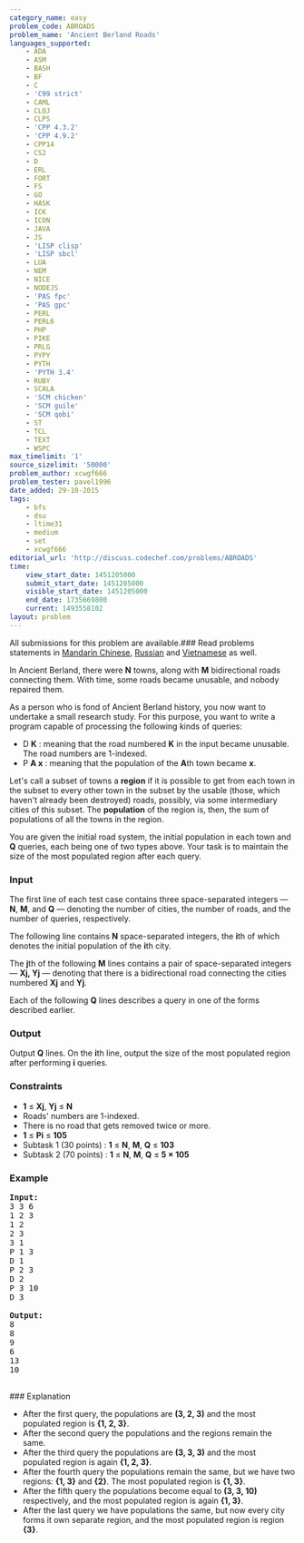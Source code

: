 ```yaml
---
category_name: easy
problem_code: ABROADS
problem_name: 'Ancient Berland Roads'
languages_supported:
    - ADA
    - ASM
    - BASH
    - BF
    - C
    - 'C99 strict'
    - CAML
    - CLOJ
    - CLPS
    - 'CPP 4.3.2'
    - 'CPP 4.9.2'
    - CPP14
    - CS2
    - D
    - ERL
    - FORT
    - FS
    - GO
    - HASK
    - ICK
    - ICON
    - JAVA
    - JS
    - 'LISP clisp'
    - 'LISP sbcl'
    - LUA
    - NEM
    - NICE
    - NODEJS
    - 'PAS fpc'
    - 'PAS gpc'
    - PERL
    - PERL6
    - PHP
    - PIKE
    - PRLG
    - PYPY
    - PYTH
    - 'PYTH 3.4'
    - RUBY
    - SCALA
    - 'SCM chicken'
    - 'SCM guile'
    - 'SCM qobi'
    - ST
    - TCL
    - TEXT
    - WSPC
max_timelimit: '1'
source_sizelimit: '50000'
problem_author: xcwgf666
problem_tester: pavel1996
date_added: 29-10-2015
tags:
    - bfs
    - dsu
    - ltime31
    - medium
    - set
    - xcwgf666
editorial_url: 'http://discuss.codechef.com/problems/ABROADS'
time:
    view_start_date: 1451205000
    submit_start_date: 1451205000
    visible_start_date: 1451205000
    end_date: 1735669800
    current: 1493558102
layout: problem
---
```

All submissions for this problem are available.###  Read problems statements in [Mandarin Chinese](http://www.codechef.com/download/translated/LTIME31/mandarin/ABROADS.pdf), [Russian](http://www.codechef.com/download/translated/LTIME31/russian/ABROADS.pdf) and [Vietnamese](http://www.codechef.com/download/translated/LTIME31/vietnamese/ABROADS.pdf) as well.

In Ancient Berland, there were **N** towns, along with **M** bidirectional roads connecting them. With time, some roads became unusable, and nobody repaired them.

As a person who is fond of Ancient Berland history, you now want to undertake a small research study. For this purpose, you want to write a program capable of processing the following kinds of queries:

- D **K** : meaning that the road numbered **K** in the input became unusable. The road numbers are 1-indexed.
- P **A x** : meaning that the population of the **A**th town became **x**.

Let's call a subset of towns a **region** if it is possible to get from each town in the subset to every other town in the subset by the usable (those, which haven't already been destroyed) roads, possibly, via some intermediary cities of this subset. The **population** of the region is, then, the sum of populations of all the towns in the region.

You are given the initial road system, the initial population in each town and **Q** queries, each being one of two types above. Your task is to maintain the size of the most populated region after each query.

### Input

The first line of each test case contains three space-separated integers — **N**, **M**, and **Q** — denoting the number of cities, the number of roads, and the number of queries, respectively.

The following line contains **N** space-separated integers, the **i**th of which denotes the initial population of the **i**th city.

The **j**th of the following **M** lines contains a pair of space-separated integers — **Xj, Yj** — denoting that there is a bidirectional road connecting the cities numbered **Xj** and **Yj**.

Each of the following **Q** lines describes a query in one of the forms described earlier.

### Output

Output **Q** lines. On the **i**th line, output the size of the most populated region after performing **i** queries.

### Constraints

- **1** ≤ **Xj**, **Yj** ≤ **N**
- Roads' numbers are 1-indexed.
- There is no road that gets removed twice or more.
- **1** ≤ **Pi** ≤ **105**
- Subtask 1 (30 points) : **1** ≤ **N**, **M**, **Q** ≤ **103**
- Subtask 2 (70 points) : **1** ≤ **N**, **M**, **Q** ≤ **5 × 105**

### Example

<pre><b>Input:</b>
<tt>3 3 6
1 2 3
1 2
2 3
3 1
P 1 3
D 1
P 2 3
D 2
P 3 10
D 3</tt>

<b>Output:</b>
<tt>8
8
9
6
13
10</tt>

</pre>### Explanation
- After the first query, the populations are **(3, 2, 3)** and the most populated region is **{1, 2, 3}**.
- After the second query the populations and the regions remain the same.
- After the third query the populations are **(3, 3, 3)** and the most populated region is again **{1, 2, 3}**.
- After the fourth query the populations remain the same, but we have two regions: **{1, 3}** and **{2}**. The most populated region is **{1, 3}**.
- After the fifth query the populations become equal to **(3, 3, 10)** respectively, and the most populated region is again **{1, 3}**.
- After the last query we have populations the same, but now every city forms it own separate region, and the most populated region is region **{3}**.
